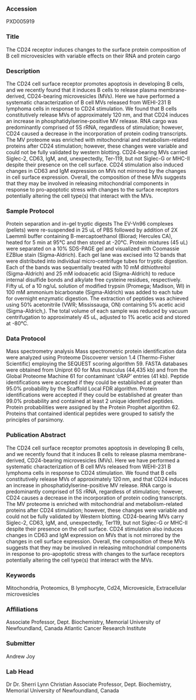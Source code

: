 ### Accession
PXD005919

### Title
The CD24 receptor induces changes to the surface protein composition of B cell microvesicles with variable effects on their RNA and protein cargo

### Description
The CD24 cell surface receptor promotes apoptosis in developing B cells, and we recently found that it induces B cells to release plasma membrane-derived, CD24-bearing microvesicles (MVs). Here we have performed a systematic characterization of B cell MVs released from WEHI-231 B lymphoma cells in response to CD24 stimulation. We found that B cells constitutively release MVs of approximately 120 nm, and that CD24 induces an increase in phosphatidylserine-positive MV release. RNA cargo was predominantly comprised of 5S rRNA, regardless of stimulation; however, CD24 caused a decrease in the incorporation of protein coding transcripts. The MV proteome was enriched with mitochondrial and metabolism-related proteins after CD24 stimulation; however, these changes were variable and could not be fully validated by western blotting. CD24-bearing MVs carried Siglec-2, CD63, IgM, and, unexpectedly, Ter-119, but not Siglec-G or MHC-II despite their presence on the cell surface. CD24 stimulation also induced changes in CD63 and IgM expression on MVs not mirrored by the changes in cell surface expression. Overall, the composition of these MVs suggests that they may be involved in releasing mitochondrial components in response to pro-apoptotic stress with changes to the surface receptors potentially altering the cell type(s) that interact with the MVs.

### Sample Protocol
Protein separation and in-gel tryptic digests The EV-Vn96 complexes (pellets) were re-suspended in 25 uL of PBS followed by addition of 2X Laemmli buffer containing B-mercaptoethanol (Biorad; Hercules CA), heated for 5 min at 95°C and then stored at -20°C. Protein mixtures (45 uL) were separated on a 10% SDS-PAGE gel and visualized with Coomassie EZBlue stain (Sigma-Aldrich). Each gel lane was excised into 12 bands that were distributed into individual micro-centrifuge tubes for tryptic digestion. Each of the bands was sequentially treated with 10 mM dithiothreitol (Sigma-Aldrich) and 25 mM iodoacetic acid (Sigma-Aldrich) to reduce internal disulfide bonds and alkylate free cysteine residues, respectively. Fifty uL of a 10 ng/uL solution of modified trypsin (Promega; Madison, WI) in 100 mM ammonium bicarbonate (Sigma-Aldrich) was added to each tube for overnight enzymatic digestion. The extraction of peptides was achieved using 50% acetonitrile (VWR; Mississauga, ON) containing 5% acetic acid (Sigma-Aldrich,). The total volume of each sample was reduced by vacuum centrifugation to approximately 45 uL, adjusted to 1% acetic acid and stored at -80°C.

### Data Protocol
Mass spectrometry analysis Mass spectrometric protein identification data were analyzed using Proteome Discoverer version 1.4 (Thermo-Fisher Scientific) employing the SEQUEST scoring algorithm 59. FASTA databases were obtained from Uniprot 60 for Mus musculus (44,435 kb) and from the Global Proteome Machine 61 for contaminant ‘cRAP’ entries (41 kb). Peptide identifications were accepted if they could be established at greater than 95.0% probability by the Scaffold Local FDR algorithm. Protein identifications were accepted if they could be established at greater than 99.0% probability and contained at least 2 unique identified peptides. Protein probabilities were assigned by the Protein Prophet algorithm 62. Proteins that contained identical peptides were grouped to satisfy the principles of parsimony.

### Publication Abstract
The CD24 cell surface receptor promotes apoptosis in developing B cells, and we recently found that it induces B cells to release plasma membrane-derived, CD24-bearing microvesicles (MVs). Here we have performed a systematic characterization of B cell MVs released from WEHI-231 B lymphoma cells in response to CD24 stimulation. We found that B cells constitutively release MVs of approximately 120&#x2009;nm, and that CD24 induces an increase in phosphatidylserine-positive MV release. RNA cargo is predominantly comprised of 5S rRNA, regardless of stimulation; however, CD24 causes a decrease in the incorporation of protein coding transcripts. The MV proteome is enriched with mitochondrial and metabolism-related proteins after CD24 stimulation; however, these changes were variable and could not be fully validated by Western blotting. CD24-bearing MVs carry Siglec-2, CD63, IgM, and, unexpectedly, Ter119, but not Siglec-G or MHC-II despite their presence on the cell surface. CD24 stimulation also induces changes in CD63 and IgM expression on MVs that is not mirrored by the changes in cell surface expression. Overall, the composition of these MVs suggests that they may be involved in releasing mitochondrial components in response to pro-apoptotic stress with changes to the surface receptors potentially altering the cell type(s) that interact with the MVs.

### Keywords
Mitochondria, Proteomics, B lymphocyte, Cd24, Microvesicle, Extracellular microvesicles

### Affiliations
Associate Professor, Dept. Biochemistry, Memorial University of Newfoundland, Canada
Atlantic Cancer Research Institute

### Submitter
Andrew Joy

### Lab Head
Dr Dr. Sherri Lynn Christian
Associate Professor, Dept. Biochemistry, Memorial University of Newfoundland, Canada


